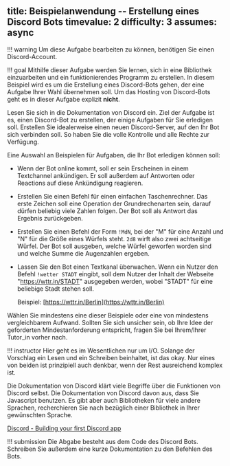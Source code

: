 title: Beispielanwendung -- Erstellung eines Discord Bots
timevalue: 2
difficulty: 3
assumes: async
---

!!! warning
    Um diese Aufgabe bearbeiten zu können, benötigen Sie einen Discord-Account.

!!! goal
    Mithilfe dieser Aufgabe werden Sie lernen, sich in eine Bibliothek einzuarbeiten und ein 
    funktionierendes Programm zu erstellen. 
    In diesem Beispiel wird es um die Erstellung eines Discord-Bots gehen, der eine Aufgabe 
    Ihrer Wahl übernehmen soll.
    Um das Hosting von Discord-Bots geht es in dieser Aufgabe explizit **nicht**.

Lesen Sie sich in die Dokumentation von Discord ein.
Ziel der Aufgabe ist es, einen Discord-Bot zu erstellen, der einige Aufgaben für Sie erledigen soll.
Erstellen Sie idealerweise einen neuen Discord-Server, auf den Ihr Bot sich verbinden soll.
So haben Sie die volle Kontrolle und alle Rechte zur Verfügung.

Eine Auswahl an Beispielen für Aufgaben, die Ihr Bot erledigen können soll:

- Wenn der Bot online kommt, soll er sein Erscheinen in einem Textchannel ankündigen. Er soll außerdem auf Antworten oder Reactions auf diese Ankündigung reagieren.
- Erstellen Sie einen Befehl für einen einfachen Taschenrechner. Das erste Zeichen soll eine 
  Operation der Grundrechenarten sein, darauf dürfen beliebig viele Zahlen folgen. Der Bot soll 
  als Antwort das Ergebnis zurückgeben.
- Erstellen Sie einen Befehl der Form `!MdN`, bei der "M" für eine Anzahl und "N" für die Größe 
  eines Würfels steht. 
  `2d8` wirft also zwei achtseitige Würfel. 
  Der Bot soll ausgeben, welche Würfel geworfen worden sind und welche Summe die Augenzahlen 
  ergeben.
- Lassen Sie den Bot einen Textkanal überwachen. 
  Wenn ein Nutzer den Befehl `!wetter STADT` eingibt, soll dem Nutzer der Inhalt der Webseite 
  "https://wttr.in/STADT" ausgegeben werden, wobei "STADT" für eine beliebige Stadt stehen 
  soll.
  
  Beispiel: [https://wttr.in/Berlin](https://wttr.in/Berlin)

Wählen Sie mindestens eine dieser Beispiele oder eine von mindestens vergleichbarem Aufwand.
Sollten Sie sich unsicher sein, ob Ihre Idee der geforderten Mindestanforderung entspricht,
fragen Sie bei Ihrem/Ihrer Tutor\_in vorher nach.

!!! instructor
    Hier geht es im Wesentlichen nur um I/O. Solange der Vorschlag ein Lesen und ein Schreiben
    beinhaltet, ist das okay. Nur eines von beiden ist prinzipiell auch denkbar, wenn der Rest
    ausreichend komplex ist.

Die Dokumentation von Discord klärt viele Begriffe über die Funktionen von Discord selbst.
Die Dokumentation von Discord davon aus, dass Sie Javascript benutzen.
Es gibt aber auch Bibliotheken für viele andere Sprachen, recherchieren Sie nach bezüglich einer 
Bibliothek in Ihrer gewünschten Sprache.

[Discord - Building your first Discord app](https://discord.com/developers/docs/intro)

!!! submission
    Die Abgabe besteht aus dem Code des Discord Bots.
    Schreiben Sie außerdem eine kurze Dokumentation zu den Befehlen des Bots.
    
